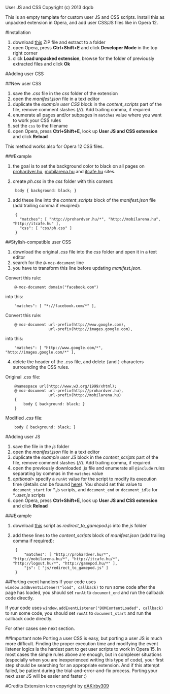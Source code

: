 User JS and CSS
Copyright (c) 2013 dqdb

This is an empty template for custom user JS and CSS scripts. Install this as unpacked extension in Opera, and add user CSS/JS files like in Opera 12.

#Installation
1. download [this](https://github.com/dqdb/opera-extensions/blob/master/user-js-css/template.zip) ZIP file and extract to a folder
2. open Opera, press **Ctrl+Shift+E** and click **Developer Mode** in the top right corner
3. click **Load unpacked extension**, browse for the folder of previously extracted files and click **Ok**

#Adding user CSS

##New user CSS
1. save the *.css* file in the *css* folder of the extension
2. open the *manifest.json* file in a text editor
3. duplicate the *example user CSS* block in the *content_scripts* part of the file, remove comment slashes (*//*). Add trailing comma, if required.
3. enumerate all pages and/or subpages in ``matches`` value where you want to work your CSS rules
4. set the ``css`` to the filename
5. open Opera, press **Ctrl+Shift+E**, look up **User JS and CSS extension** and click **Reload**

This method works also for Opera 12 CSS files.

###Example
1. the goal is to set the background color to black on all pages on [prohardver.hu](http://prohardver.hu), [mobilarena.hu](http://mobilarena.hu) and [itcafe.hu](http://itcafe.hu) sites.
2. create *ph.css* in the *css* folder with this content:

        body { background: black; }
3. add these line into the *content_scripts* block of the *manifest.json* file (add trailing comma if reuqired):

        {
          "matches": [ "http://prohardver.hu/*", "http://mobilarena.hu", "http://itcafe.hu" ], 
          "css": [ "css/ph.css" ] 
        }


##Stylish-compatible user CSS
1. download the original *.css* file into the *css* folder and open it in a text editor
2. search for the ``@-moz-document`` line
3. you have to transform this line before updating *manifest.json*. 

 Convert this rule:

        @-moz-document domain("facebook.com")

 into this:

        "matches": [ "*://facebook.com/*" ], 

 Convert this rule:

        @-moz-document url-prefix(http://www.google.com),
                       url-prefix(http://images.google.com),

 into this:

        "matches": [ "http://www.google.com/*", "http://images.google.com/*" ],

4. delete the header of the *.css* file, and delete ``{``and ``}`` characters surrounding the CSS rules.

 Original *.css* file:

        @namespace url(http://www.w3.org/1999/xhtml);
        @-moz-document url-prefix(http://prohardver.hu),
                       url-prefix(http://mobilarena.hu)
        {
            body { background: black; }
        }

 Modified *.css* file:

        body { background: black; }


#Adding user JS
1. save the file in the *js* folder
2. open the *manifest.json* file in a text editor
3. duplicate the *example user JS* block in the *content_scripts* part of the file, remove comment slashes (*//*). Add trailing comma, if required.
4. open the previously downloaded *.js* file and enumerate all ``@include`` rules separating by commas in the ``matches`` value
5. *opttional>* specify a ``runAt`` value for the script to modify its execution time (details can be fouund [here](https://developer.chrome.com/extensions/content_scripts.html)). You should set this value to ``document_start`` for **.js* scripts, and ``document_end`` or ``document_idle`` for **.user.js* scripts
6. open Opera, press **Ctrl+Shift+E**, look up **User JS and CSS extension** and click **Reload**

###Example
1. download [this](http://userscripts.org/scripts/review/69696) script as *redirect_to_gamepod.js* into the *js* folder
2. add these lines to the *content_scripts* block of *manifest.json* (add trailing comma if required):

        { 
            "matches": [ "http://prohardver.hu/*", "http://mobilarena.hu/*", "http://itcafe.hu/*", "http://logout.hu/*", "http://gamepod.hu/*" ], 
            "js": [ "js/redirect_to_gamepod.js" ] 
        } 

##Porting event handlers
If your code uses ``window.addEventListener("load", callback)`` to run some code after the page has loaded, you should set ``runAt`` to ``document_end`` and run the callback code directly.

If your code uses ``window.addEventListener("DOMContentLoaded", callback)`` to run some code, you should set ``runAt`` to ``document_start`` and run the callback code directly.

For other cases see next section.

##Important note
Porting a user CSS is easy, but porting a user JS is much more difficult. Finding the proper execution time and modifying the event listener logics is the hardest part to get user scripts to work in Opera 15. In most cases the simple rules above are enough, but in complexer situations (especially when you are inexperienced writing this type of code), your first step should be searching for an appropriate extension. And if this attempt failed, be patient during the trial-and-error-and-fix process. Porting your next user JS will be easier and faster :)

#Credits
Extension icon copyright by [dAKirby309](http://www.iconarchive.com/show/windows-8-metro-icons-by-dakirby309/Apps-Notepad-Metro-icon.html)
